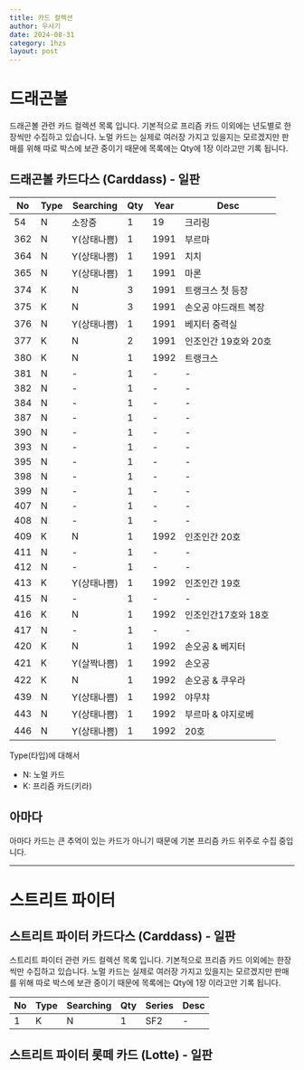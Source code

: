 ```yaml
---
title: 카드 컬렉션
author: 우사기
date: 2024-08-31
category: 1hzs
layout: post
---
```


# 드래곤볼
드래곤볼 관련 카드 컬렉션 목록 입니다.
기본적으로 프리즘 카드 이외에는 년도별로 한장씩만 수집하고 있습니다. 
노멀 카드는 실제로 여러장 가지고 있을지는 모르겠지만 판매를 위해 따로 박스에 보관 중이기 때문에 목록에는 Qty에 1장 이라고만 기록 됩니다. 

## 드래곤볼 카드다스 (Carddass) - 일판

No|Type|Searching|Qty|Year|Desc
-|-|-|-|-|-
54|N|소장중|1|19|크리링
362|N|Y(상태나쁨)|1|1991|부르마
364|N|Y(상태나쁨)|1|1991|치치
365|N|Y(상태나쁨)|1|1991|마론
374|K|N|3|1991|트랭크스 첫 등장
375|K|N|3|1991|손오공 야드래트 복장
376|N|Y(상태나쁨)|1|1991|베지터 중력실
377|K|N|2|1991|인조인간 19호와 20호
380|K|N|1|1992|트랭크스
381|N|-|1|-|-
382|N|-|1|-|-
384|N|-|1|-|-
387|N|-|1|-|-
390|N|-|1|-|-
393|N|-|1|-|-
395|N|-|1|-|-
398|N|-|1|-|-
399|N|-|1|-|-
407|N|-|1|-|-
408|N|-|1|-|-
409|K|N|1|1992|인조인간 20호
411|N|-|1|-|-
412|N|-|1|-|-
413|K|Y(상태나쁨)|1|1992|인조인간 19호
415|N|-|1|-|-
416|K|N|1|1992|인조인간17호와 18호
417|N|-|1|-|-
420|K|N|1|1992|손오공 & 베지터
421|K|Y(살짝나쁨)|1|1992|손오공
422|K|N|1|1992|손오공 & 쿠우라
439|N|Y(상태나쁨)|1|1992|야무챠
443|N|Y(상태나쁨)|1|1992|부르마 & 야지로베
446|N|Y(상태나쁨)|1|1992|20호

Type(타입)에 대해서
- N: 노멀 카드
- K: 프리즘 카드(키라)

## 아마다
아마다 카드는 큰 추억이 있는 카드가 아니기 때문에 기본 프리즘 카드 위주로 수집 중입니다. 

---

# 스트리트 파이터

## 스트리트 파이터 카드다스 (Carddass) - 일판

스트리트 파이터 관련 카드 컬렉션 목록 입니다.
기본적으로 프리즘 카드 이외에는 한장씩만 수집하고 있습니다. 
노멀 카드는 실제로 여러장 가지고 있을지는 모르겠지만 판매를 위해 따로 박스에 보관 중이기 때문에 목록에는 Qty에 1장 이라고만 기록 됩니다. 

No|Type|Searching|Qty|Series|Desc
-|-|-|-|-|-
1|K|N|1|SF2|-

## 스트리트 파이터 롯떼 카드 (Lotte) - 일판

